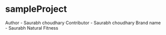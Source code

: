 # sampleProject
Author - Saurabh choudhary
Contributor - Saurabh choudhary
Brand name - Saurabh Natural Fitness
